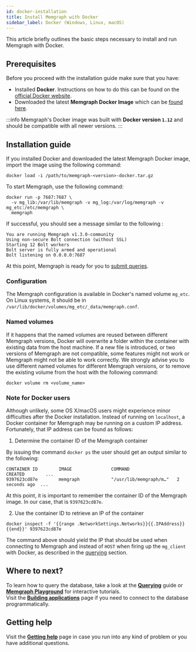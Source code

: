 ```yaml
---
id: docker-installation
title: Install Memgraph with Docker
sidebar_label: Docker (Windows, Linux, macOS)
---
```


This article briefly outlines the basic steps necessary to install and run
Memgraph with Docker.

## Prerequisites
Before you proceed with the installation guide make sure that you have:
* Installed **Docker**. Instructions on how to do this can be found on the
 [official Docker website](https://docs.docker.com/get-docker/).
* Downloaded the latest **Memgraph Docker Image** which can be [found here](https://memgraph.com/download/).

:::info
Memgraph's Docker image was built with **Docker version `1.12`** and should be
compatible with all newer versions.
:::

## Installation guide

If you installed Docker and downloaded the latest Memgraph  Docker image, import the 
image using the following command:

```
docker load -i /path/to/memgraph-<version>-docker.tar.gz
```

To start Memgraph, use the following command:

```
docker run -p 7687:7687 \
  -v mg_lib:/var/lib/memgraph -v mg_log:/var/log/memgraph -v mg_etc:/etc/memgraph \
  memgraph
```

If successful, you should see a message similar to the following :

```
You are running Memgraph v1.3.0-community
Using non-secure Bolt connection (without SSL)
Starting 12 Bolt workers
Bolt server is fully armed and operational
Bolt listening on 0.0.0.0:7687
```

At this point, Memgraph is ready for you to [submit queries](../querying/querying.md).


### Configuration

The Memgraph configuration is available in Docker's named volume `mg_etc`. On
Linux systems, it should be in
`/var/lib/docker/volumes/mg_etc/_data/memgraph.conf`.


### Named volumes
If it happens that the named volumes are reused between different Memgraph
versions, Docker will overwrite a folder within the container with existing
data from the host machine. If a new file is introduced, or two versions of
Memgraph are not compatible, some features might not work or Memgraph might
not be able to work correctly. We strongly advise you to use different
named volumes for different Memgraph versions, or to remove the existing volume
from the host with the following command:

```
docker volume rm <volume_name>
```
### Note for Docker users

Although unlikely, some OS X/macOS users might experience minor difficulties
after the Docker installation. Instead of running on
`localhost`, a Docker container for Memgraph may be running on a custom IP
address. Fortunately, that IP address can be found as follows:

1) Determine the container ID of the Memgraph container

By issuing the command `docker ps` the user should get an output similar to the
following:

```
CONTAINER ID        IMAGE               COMMAND                  CREATED        ...
9397623cd87e        memgraph            "/usr/lib/memgraph/m…"   2 seconds ago  ...
```

At this point, it is important to remember the container ID of the Memgraph
image.  In our case, that is `9397623cd87e`.

2) Use the container ID to retrieve an IP of the container

```
docker inspect -f '{{range .NetworkSettings.Networks}}{{.IPAddress}}{{end}}' 9397623cd87e
```

The command above should yield the IP that should be used when
connecting to Memgraph and instead of `HOST` when firing up the `mg_client`
with Docker, as described in the [querying](../querying/querying.md) section.

## Where to next?

To learn how to query the database, take a look at the **[Querying](../querying/querying.md)** guide or **[Memgraph Playground](https://playground.memgraph.com/)** for interactive tutorials.<br/>
Visit the **[Building applications](/getting-started/connecting-applications/connecting-applications.md)** page if you need to 
connect to the database programmatically. 

## Getting help

Visit the **[Getting help](../../getting-help/getting-help.md)** page in case you run into any kind of problem or you have additional questions.
